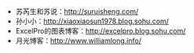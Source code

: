 - 苏芮生和苏说：http://suruisheng.com/
- 孙小小：http://xiaoxiaosun1978.blog.sohu.com/
- ExcelPro的图表博客：http://excelpro.blog.sohu.com/
- 月光博客：http://www.williamlong.info/
